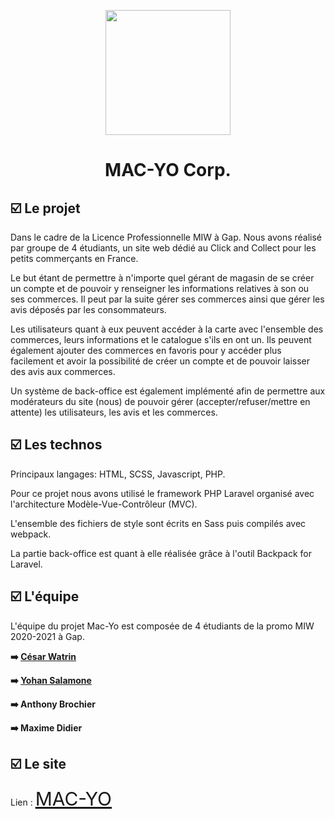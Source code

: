 <p align="center"><a href="https://macyo.yohansalamone.com/" target="_blank"><img src="https://macyo.yohansalamone.com/images/logo.svg" width="200"></a></p>
<h1 align="center">MAC-YO Corp.</h1>


## ☑️ Le projet

Dans le cadre de la Licence Professionnelle MIW à Gap. Nous avons réalisé par groupe de 4 étudiants, un site web dédié au Click and Collect pour les petits commerçants en France.

Le but étant de permettre à n'importe quel gérant de magasin de se créer un compte et de pouvoir y renseigner les informations relatives à son ou ses commerces. Il peut par la suite gérer ses commerces ainsi que gérer les avis déposés par les consommateurs.

Les utilisateurs quant à eux peuvent accéder à la carte avec l'ensemble des commerces, leurs informations et le catalogue s'ils en ont un. Ils peuvent également ajouter des commerces en favoris pour y accéder plus facilement et avoir la possibilité de créer un compte et de pouvoir laisser des avis aux commerces.

Un système de back-office est également implémenté afin de permettre aux modérateurs du site (nous) de pouvoir gérer (accepter/refuser/mettre en attente) les utilisateurs, les avis et les commerces.

## ☑️ Les technos

Principaux langages: HTML, SCSS, Javascript, PHP.

Pour ce projet nous avons utilisé le framework PHP Laravel organisé avec l'architecture Modèle-Vue-Contrôleur (MVC).

L'ensemble des fichiers de style sont écrits en Sass puis compilés avec webpack.

La partie back-office est quant à elle réalisée grâce à l'outil Backpack for Laravel.

## ☑️ L'équipe

L'équipe du projet Mac-Yo est composée de 4 étudiants de la promo MIW 2020-2021 à Gap.


<strong>
➡️ <a href="https://cesarwatrin.fr" target="_blank">César Watrin</a>
</br>

➡️ <a href="https://yohansalamone.com" target="_blank">Yohan Salamone</a>

➡️ Anthony Brochier

➡️ Maxime Didier
</strong>


## ☑️ Le site

Lien : <a style="font-size:30px;" href="https://macyo.yohansalamone.com/" target="_blank">MAC-YO</a>
